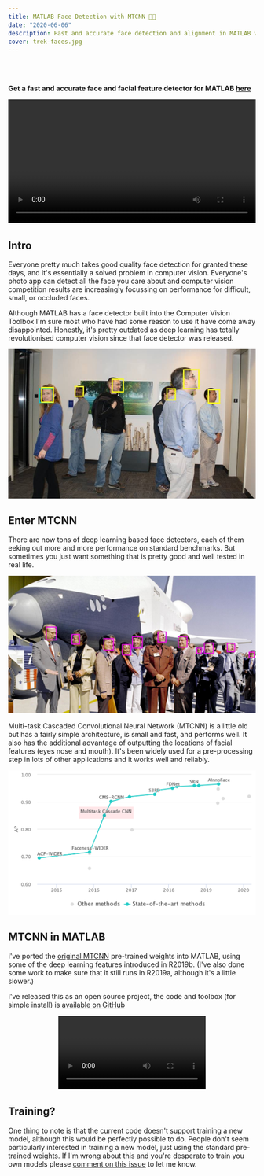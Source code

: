 ```yaml
---
title: MATLAB Face Detection with MTCNN 🔎😄
date: "2020-06-06"
description: Fast and accurate face detection and alignment in MATLAB with neural networks
cover: trek-faces.jpg
---
```


<br /><br />

__Get a fast and accurate face and facial feature detector for MATLAB [here](https://github.com/matlab-deep-learning/mtcnn-face-detection/releases)__

<p align="center">
<video controls src="pretty-good.mp4" width=100%></video>
</p>

## Intro

Everyone pretty much takes good quality face detection for granted these days, and it's essentially a solved problem in computer vision. Everyone's photo app can detect all the face you care about and computer vision competition results are increasingly focussing on performance for difficult, small, or occluded faces.

Although MATLAB has a face detector built into the Computer Vision Toolbox I'm sure most who have had some reason to use it have come away disappointed. Honestly, it's pretty outdated as deep learning has totally revolutionised computer vision since that face detector was released.

![MATLAB's face detection in yellow, MTCNN in teal.](compare.jpg)

## Enter MTCNN

There are now tons of deep learning based face detectors, each of them eeking out more and more performance on standard benchmarks. But sometimes you just want something that is pretty good and well tested in real life.

![](trek-faces.jpg)

Multi-task Cascaded Convolutional Neural Network (MTCNN) is a little old but has a fairly simple architecture, is small and fast, and performs well. It also has the additional advantage of outputting the locations of facial features (eyes nose and mouth). It's been widely used for a pre-processing step in lots of other applications and it works well and reliably.

![Multitask Cascade CNN (MTCNN) was state of the art in 2016 and is still pretty good for most faces.](sota.png)

## MTCNN in MATLAB

I've ported the [original MTCNN](https://kpzhang93.github.io/MTCNN_face_detection_alignment/) pre-trained weights into MATLAB, using some of the deep learning features introduced in R2019b. (I've also done some work to make sure that it still runs in R2019a, although it's a little slower.)

I've released this as an open source project, the code and toolbox (for simple install) is [available on GitHub](https://github.com/matlab-deep-learning/mtcnn-face-detection)

<p align="center">
<video controls src="crowd.mp4"></video>
</p>

## Training?

One thing to note is that the current code doesn't support training a new model, although this would be perfectly possible to do. People don't seem particularly interested in training a new model, just using the standard pre-trained weights. If I'm wrong about this and you're desperate to train you own models please [comment on this issue](https://github.com/matlab-deep-learning/mtcnn-face-detection/issues/1) to let me know.
